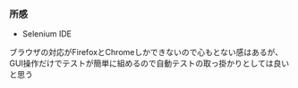 ### 所感
* Selenium IDE  

ブラウザの対応がFirefoxとChromeしかできないので心もとない感はあるが、
GUI操作だけでテストが簡単に組めるので自動テストの取っ掛かりとしては良いと思う  
